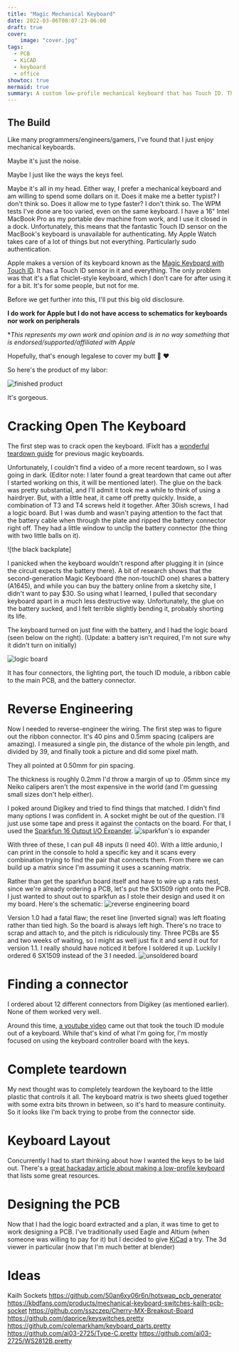 ```yaml
---
title: "Magic Mechanical Keyboard"
date: 2022-03-06T08:07:23-06:00
draft: true
cover:
    image: "cover.jpg"
tags:
  - PCB
  - KiCAD
  - keyboard
  - office
showtoc: true
mermaid: true
summary: A custom low-profile mechanical keyboard that has Touch ID. The Hannah Montana of keyboards.
---
```


## The Build

Like many programmers/engineers/gamers, I've found that I just enjoy mechanical keyboards.

Maybe it's just the noise.

Maybe I just like the ways the keys feel.

Maybe it's all in my head.
Either way, I prefer a mechanical keyboard and am willing to spend some dollars on it.
Does it make me a better typist?
I don't think so.
Does it allow me to type faster? I don't think so. The WPM tests I've done are too varied, even on the same keyboard. I have a 16" Intel MacBook Pro as my portable dev machine from work, and I use it closed in a dock. Unfortunately, this means that the fantastic Touch ID sensor on the MacBook's keyboard is unavailable for authenticating.
My Apple Watch takes care of a lot of things but not everything.
Particularly sudo authentication.

Apple makes a version of its keyboard known as the [Magic Keyboard with Touch ID](https://www.apple.com/shop/product/MK293LL/A/magic-keyboard-with-touch-id-for-mac-models-with-apple-silicon-us-english).
It has a Touch ID sensor in it and everything.
The only problem was that it's a flat chiclet-style keyboard, which I don't care for after using it for a bit.
It's for some people, but not for me.

Before we get further into this, I'll put this big old disclosure.

**I do work for Apple but I do not have access to schematics for keyboards nor work on peripherals**

**This represents my own work and opinion _and is _in _no__ way something_ that is endorsed/supported/affiliated with Apple*

Hopefully, that's enough legalese to cover my butt 🤞 :heart:

So here's the product of my labor:

![finished product](finished_product.png)

It's gorgeous.

# Cracking Open The Keyboard

The first step was to crack open the keyboard. IFixIt has a [wonderful teardown guide](https://www.ifixit.com/Teardown/Magic+Keyboard+Teardown/50995) for previous magic keyboards.

Unfortunately, I couldn't find a video of a more recent teardown, so I was going in dark. (Editor note: I later found a great teardown that came out after I started working on this, it will be mentioned later).
The glue on the back was pretty substantial, and I'll admit it took me a while to think of using a hairdryer. But, with a little heat, it came off pretty quickly.
Inside, a combination of T3 and T4 screws held it together.
After 30ish screws, I had a logic board.
But I was dumb and wasn't paying attention to the fact that the battery cable when through the plate and ripped the battery connector right off.
They had a little window to unclip the battery connector (the thing with two little balls on it).

![the black backplate]

I panicked when the keyboard wouldn't respond after plugging it in (since the circuit expects the battery there).
A bit of research shows that the second-generation Magic Keyboard (the non-touchID one) shares a battery (A1645), and while you can buy the battery online from a sketchy site, I didn't want to pay $30. So using what I learned, I pulled that secondary keyboard apart in a much less destructive way. Unfortunately, the glue on the battery sucked, and I felt terrible slightly bending it, probably shorting its life.

The keyboard turned on just fine with the battery, and I had the logic board (seen below on the right). (Update: a battery isn't required, I'm not sure why it didn't turn on initially)

![logic board](logic_board.png)

It has four connectors, the lighting port, the touch ID module, a ribbon cable to the main PCB, and the battery connector.

# Reverse Engineering

Now I needed to reverse-engineer the wiring.
The first step was to figure out the ribbon connector.
It's 40 pins and 0.5mm spacing (calipers are amazing).
I measured a single pin, the distance of the whole pin length, and divided by 39, and finally took a picture and did some pixel math.

They all pointed at 0.50mm for pin spacing.

The thickness is roughly 0.2mm I'd throw a margin of up to .05mm since my Neiko calipers aren't the most expensive in the world (and I'm guessing small sizes don't help either).

I poked around Digikey and tried to find things that matched.
I didn't find many options I was confident in.
A socket might be out of the question.
I'll just use some tape and press it against the contacts on the board.
For that, I used the [Sparkfun 16 Output I/O Expander](https://www.sparkfun.com/products/13601).
![sparkfun's io expander](sparkfun_io.jpg)

With three of these, I can pull 48 inputs (I need 40).
With a little ardunio, I can print in the console to hold a specific key and it scans every combination trying to find the pair that connects them.
From there we can build up a matrix since I'm assuming it uses a scanning matrix.

Rather than get the sparkfun board itself and have to wire up a rats nest, since we're already ordering a PCB, let's put the SX1509 right onto the PCB.
I just wanted to shout out to sparkfun as I stole their design and used it on my board.
Here's the schematic:
![reverse engineering board](ioexplorer_pcb_schematic.png)

Version 1.0 had a fatal flaw; the reset line (inverted signal) was left floating rather than tied high.
So the board is always left high.
There's no trace to scrap and attach to, and the pitch is ridiculously tiny.
Three PCBs are $5 and two weeks of waiting, so I might as well just fix it and send it out for version 1.1.
I really should have noticed it before I soldered it up. Luckily I ordered 6 SX1509 instead of the 3 I needed.
![unsoldered board](ioexplorer_v10_unsoldered.jpg)

# Finding a connector

I ordered about 12 different connectors from Digikey (as mentioned earlier). None of them worked very well.

Around this time, [a youtube video](https://www.youtube.com/watch?time_continue=281&v=hz9Ek6fxX48&feature=emb_title) came out that took the touch ID module out of a keyboard.
While that's kind of what I'm going for, I'm mostly focused on using the keyboard controller board with the keys.

# Complete teardown

My next thought was to completely teardown the keyboard to the little plastic that controls it all.
The keyboard matrix is two sheets glued together with some extra bits thrown in between, so it's hard to measure continuity.
So it looks like I'm back trying to probe from the connector side.


# Keyboard Layout

Concurrently I had to start thinking about how I wanted the keys to be laid out.
There's a [great hackaday article about making a low-profile keyboard](https://hackaday.com/2022/03/16/a-clear-guide-for-a-low-profile-bespoke-keyboard/) that lists some great resources.


# Designing the PCB

Now that I had the logic board extracted and a plan, it was time to get to work designing a PCB.
I've traditionally used Eagle and Altium (when someone was willing to pay for it) but I decided to give [KiCad](https://www.kicad.org) a try.
The 3d viewer in particular (now that I'm much better at blender)

# Ideas

Kailh Sockets
https://github.com/50an6xy06r6n/hotswap_pcb_generator
https://kbdfans.com/products/mechanical-keyboard-switches-kailh-pcb-socket
https://github.com/sszczep/Cherry-MX-Breakout-Board
https://github.com/daprice/keyswitches.pretty
https://github.com/colemarkham/keyboard_parts.pretty
https://github.com/ai03-2725/Type-C.pretty
https://github.com/ai03-2725/WS2812B.pretty

